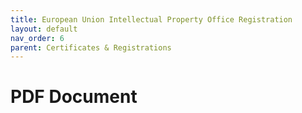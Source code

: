 ```yaml
---
title: European Union Intellectual Property Office Registration
layout: default
nav_order: 6
parent: Certificates & Registrations
---
```


# PDF Document

<object data="../assets/EUIPO.pdf" width="100%" height="600px" type="application/pdf">
</object>

